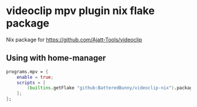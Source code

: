 # videoclip mpv plugin nix flake package
Nix package for https://github.com/Ajatt-Tools/videoclip

## Using with home-manager

```nix
programs.mpv = {
    enable = true;
    scripts = [
        (builtins.getFlake "github:BatteredBunny/videoclip-nix").packages.${builtins.currentSystem}.default
    ];
};
```
